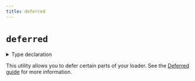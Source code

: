 ```yaml
---
title: deferred
---
```


# `deferred`

<details>
  <summary>Type declaration</summary>

```tsx
export declare function deferred(
  data: Record<string, any>
): DeferredData;
```

</details>

This utility allows you to defer certain parts of your loader. See the [Deferred guide][deferred guide] for more information.

[deferred guide]: ../guides/deferred

